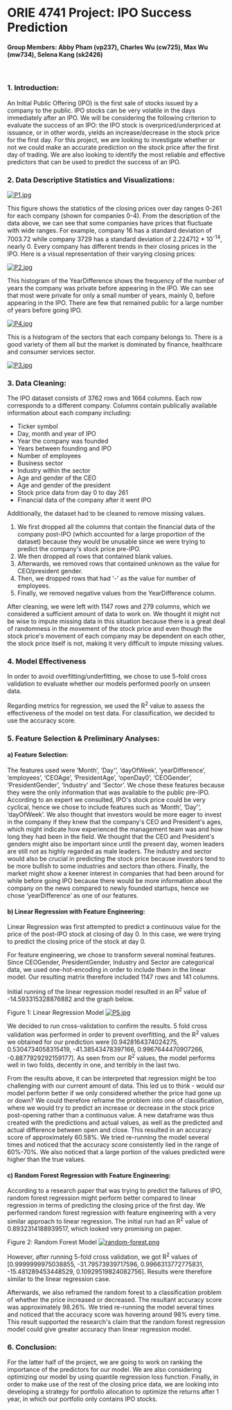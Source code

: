 # **ORIE 4741 Project: IPO Success Prediction**
#### Group Members: Abby Pham (vp237), Charles Wu (cw725), Max Wu (mw734), Selena Kang (sk2426) 
<br>

### **1. Introduction:**
An Initial Public Offering (IPO) is the first sale of stocks issued by a company to the public. IPO stocks can be very volatile in the days immediately after an IPO. We will be considering the following criterion to evaluate the success of an IPO: the IPO stock is overpriced/underpriced at issuance, or in other words, yields an increase/decrease in the stock price for the first day. For this project, we are looking to investigate whether or not we could make an accurate prediction on the stock price after the first day of trading. We are also looking to identify the most reliable and effective predictors that can be used to predict the success of an IPO.

### **2. Data Descriptive Statistics and Visualizations:**

[![P1.jpg](https://i.postimg.cc/GpCLnJyD/P1.jpg)](https://postimg.cc/FYT5jSGF)

This figure shows the statistics of the closing prices over day ranges 0-261 for each company (shown for companies 0-4). From the description of the data above, we can see that some companies have prices that fluctuate with wide ranges. For example, company 16 has a standard deviation of 7003.72 while company 3729 has a standard deviation of 2.224712 * 10<sup>-14</sup>, nearly 0. Every company has different trends in their closing prices in the IPO. Here is a visual representation of their varying closing prices:

[![P2.jpg](https://i.postimg.cc/3wYTc8sC/P2.jpg)](https://postimg.cc/yDQtJHYk)

This histogram of the YearDifference shows the frequency of the number of years the company was private before appearing in the IPO. We can see that most were private for only a small number of years, mainly 0, before appearing in the IPO. There are few that remained public for a large number of years before going IPO. 

[![P4.jpg](https://i.postimg.cc/Qxv55P2r/P4.jpg)](https://postimg.cc/7fMfrBPB)

This is a histogram of the sectors that each company belongs to. There is a good variety of them all but the market is dominated by finance, healthcare and consumer services sector.  

[![P3.jpg](https://i.postimg.cc/pr2Cw72S/P3.jpg)](https://postimg.cc/qh52n16c)

### **3. Data Cleaning:**

The IPO dataset consists of 3762 rows and 1664 columns. Each row corresponds to a different company. Columns contain publically available information about each company including: 
- Ticker symbol 
- Day, month and year of IPO 
- Year the company was founded 
- Years between founding and IPO
- Number of employees 
- Business sector 
- Industry within the sector 
- Age and gender of the CEO 
- Age and gender of the president
- Stock price data from day 0 to day 261
- Financial data of the company after it went IPO
<!-- list end-->
Additionally, the dataset had to be cleaned to remove missing values.
<ol> 
<li> We first dropped all the columns that contain the financial data of the company post-IPO (which accounted for a large proportion of the dataset) because they would be unusable since we were trying to predict the company's stock price pre-IPO.
<li> We then dropped all rows that contained blank values. </li>
<li> Afterwards, we removed rows that contained unknown as the value for CEO/president gender. </li>
<li> Then, we dropped rows that had '-' as the value for number of employees. </li>
<li> Finally, we removed negative values from the YearDifference column. </li>
</ol>

After cleaning, we were left with 1147 rows and 279 columns, which we considered a sufficient amount of data to work on. We thought it might not be wise to impute missing data in this situation because there is a great deal of randomness in the movement of the stock price and even though the stock price's movement of each company may be dependent on each other, the stock price itself is not, making it very difficult to impute missing values.     

### **4. Model Effectiveness**

In order to avoid overfitting/underfitting, we chose to use 5-fold cross validation to evaluate whether our models performed poorly on unseen data. 

Regarding metrics for regression, we used the R<sup>2</sup> value to assess the effectiveness of the model on test data. For classification, we decided to use the accuracy score.    

### **5. Feature Selection & Preliminary Analyses:**

#### a) Feature Selection:

The features used were ‘Month’, ‘Day'’, ‘dayOfWeek’, ‘yearDifference’, ‘employees’, ‘CEOAge’, ‘PresidentAge’, ‘openDay0’, ‘CEOGender’, ‘PresidentGender’, ‘Industry’ and ‘Sector’. We chose these features because they were the only information that was available to the public pre-IPO. According to an expert we consulted, IPO's stock price could be very cyclical, hence we chose to include features such as ‘Month’, ‘Day'’, ‘dayOfWeek’. We also thought that investors would be more eager to invest in the company if they knew that the company's CEO and President's ages, which might indicate how experienced the management team was and how long they had been in the field. We thought that the CEO and President's genders might also be important since until the present day, women leaders are still not as highly regarded as male leaders. The industry and sector would also be crucial in predicting the stock price because investors tend to be more bullish to some industries and sectors than others. Finally, the market might show a keener interest in companies that had been around for while before going IPO because there would be more information about the company on the news compared to newly founded startups, hence we chose ‘yearDifference’ as one of our features.

#### b) Linear Regression with Feature Engineering:

Linear Regression was first attempted to predict a continuous value for the price of the post-IPO stock at closing of day 0. In this case, we were trying to predict the closing price of the stock at day 0. 

For feature engineering, we chose to transform several nominal features. Since CEOGender, PresidentGender, Industry and Sector are categorical data, we used one-hot-encoding in order to include them in the linear model. Our resulting matrix therefore included 1147 rows and 141 columns.

Initial running of the linear regression model resulted in an R<sup>2</sup> value of -14.593315328876882 and the graph below.

Figure 1: Linear Regression Model
[![P5.jpg](https://i.postimg.cc/Jz5TMM94/P5.jpg)](https://postimg.cc/w135k8qS)

We decided to run cross-validation to confirm the results. 5 fold cross validation was performed in order to prevent overfitting, and the R<sup>2</sup> values we obtained for our prediction were [0.9428164374024275, 0.5304734058315419, -41.38543478397166, 0.9967644470907266, -0.8877929292159177]. As seen from our R<sup>2</sup> values, the model performs well in two folds, decently in one, and terribly in the last two. 

From the results above, it can be interpreted that regression might be too challenging with our current amount of data. This led us to think - would our model perform better if we only considered whether the price had gone up or down? We could therefore reframe the problem into one of classification, where we would try to predict an increase or decrease in the stock price post-opening rather than a continuous value. A new dataframe was thus created with the predictions and actual values, as well as the predicted and actual difference between open and close. This resulted in an accuracy score of approximately 60.58%. We tried re-running the model several times and noticed that the accuracy score consistently lied in the range of 60%-70%. We also noticed that a large portion of the values predicted were higher than the true values.

#### c) Random Forest Regression with Feature Engineering:

According to a research paper that was trying to predict the failures of IPO, random forest regression might perform better compared to linear regression in terms of predicting the closing price of the first day. We performed random forest regression with feature engineering with a very similar approach to linear regression. The initial run had an R<sup>2</sup> value of 0.8932314188939517, which looked very promising on paper. 

Figure 2: Random Forest Model
[![random-forest.png](https://i.postimg.cc/rFQCCHBX/random-forest.png)](https://postimg.cc/w7Rm9wx0)

However, after running 5-fold cross validation, we got R<sup>2</sup> values of [0.9999999975038855, -31.79573939717596, 0.9966313772775831, -15.481289453448529,  0.10929519824082756]. Results were therefore similar to the linear regression case. 

Afterwards, we also reframed the random forest to a classification problem of whether the price increased or decreased. The resultant accuracy score was approximately 98.26%. We tried re-running the model several times and noticed that the accuracy score was hovering around 98% every time. This result supported the research's claim that the random forest regression model could give greater accuracy than linear regression model.

### **6. Conclusion:**
For the latter half of the project, we are going to work on ranking the importance of the predictors for our model. We are also considering optimizing our model by using quantile regression loss function. Finally, in order to make use of the rest of the closing price data, we are looking into developing a strategy for portfolio allocation to optimize the returns after 1 year, in which our portfolio only contains IPO stocks. 
